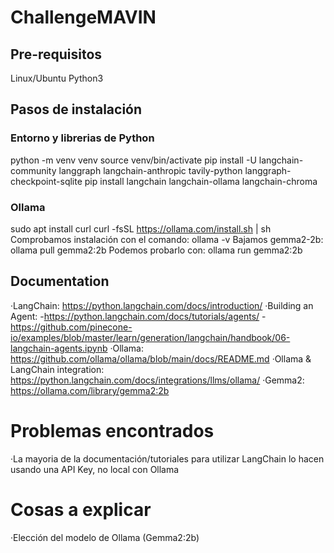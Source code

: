 # ChallengeMAVIN

## Pre-requisitos
Linux/Ubuntu
Python3

## Pasos de instalación
### Entorno y librerias de Python
python -m venv venv
source venv/bin/activate
pip install -U langchain-community langgraph langchain-anthropic tavily-python langgraph-checkpoint-sqlite
pip install langchain langchain-ollama langchain-chroma

### Ollama
sudo apt install curl
curl -fsSL https://ollama.com/install.sh | sh
Comprobamos instalación con el comando: ollama -v
Bajamos gemma2-2b: ollama pull gemma2:2b
    Podemos probarlo con: ollama run gemma2:2b

## Documentation
·LangChain: https://python.langchain.com/docs/introduction/
·Building an Agent: 
    -https://python.langchain.com/docs/tutorials/agents/
    -https://github.com/pinecone-io/examples/blob/master/learn/generation/langchain/handbook/06-langchain-agents.ipynb
·Ollama: https://github.com/ollama/ollama/blob/main/docs/README.md
·Ollama & LangChain integration: https://python.langchain.com/docs/integrations/llms/ollama/
·Gemma2: https://ollama.com/library/gemma2:2b

# Problemas encontrados
·La mayoria de la documentación/tutoriales para utilizar LangChain lo hacen usando una API Key, no local con Ollama

# Cosas a explicar
·Elección del modelo de Ollama (Gemma2:2b)